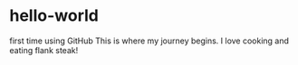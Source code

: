 # hello-world
first time using GitHub
This is where my journey begins.
I love cooking and eating flank steak!
